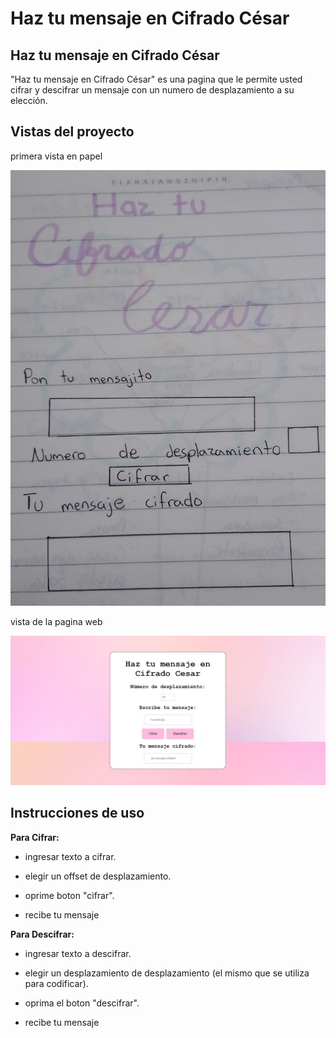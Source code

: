 # Haz tu mensaje en Cifrado César

## Haz tu mensaje en Cifrado César
"Haz tu mensaje en Cifrado César" es una pagina que le permite usted cifrar y descifrar un mensaje con un numero de desplazamiento a su elección.

## Vistas del proyecto

primera vista en papel

![caeser-cipher](modeloUNO.jpg)

vista de la pagina web 

![caeser-cipher](modeloA.JPG)

## Instrucciones de uso

**Para Cifrar:**
* ingresar texto a cifrar.

* elegir un offset de desplazamiento.

* oprime boton "cifrar".

* recibe tu mensaje 

**Para Descifrar:**
* ingresar texto a descifrar.

* elegir un desplazamiento de desplazamiento (el mismo que se utiliza para codificar).

* oprima el boton "descifrar".

* recibe tu mensaje 
